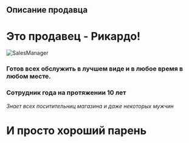 ## Описание продавца
# Это продавец - Рикардо!
![SalesManager](https://enigma-project.ru/wp-content/uploads/2015/04/negr-1-1-320x250.jpg)

### Готов всех обслужить в лучшем виде и в любое время в любом месте.
### **Сотрудник года на протяжении 10 лет**

*Знает всех поситительниц магазина и даже некоторых мужчин*
# И просто хороший парень